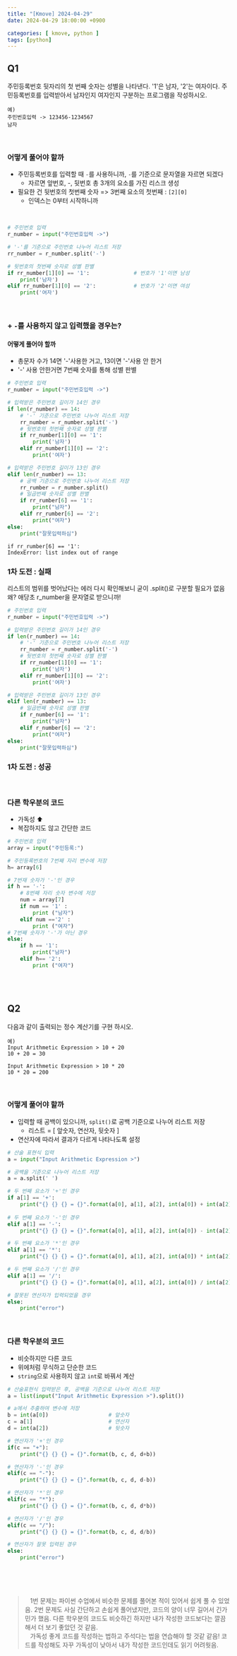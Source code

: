 ```yaml
---
title: "[Kmove] 2024-04-29"
date: 2024-04-29 18:00:00 +0900

categories: [ kmove, python ]
tags: [python]
---
```



## Q1
주민등록번호 뒷자리의 첫 번째 숫자는 성별을 나타낸다. '1'은 남자, '2'는 여자이다. 주민등록번호를 입력받아서 남자인지 여자인지 구분하는 프로그램을 작성하시오.

```string
예)
주민번호입력 -> 123456-1234567
남자
```

<br>

### 어떻게 풀어야 할까
 - 주민등록번호를 입력할 때 `-`를 사용하니까, `-`를 기준으로 문자열을 자르면 되겠다
   - 자르면 앞번호, -, 뒷번호 총 3개의 요소를 가진 리스크 생성
 - 필요한 건 뒷번호의 첫번째 숫자 => 3번째 요소의 첫번째 : `[2][0]`
   - 인덱스는 0부터 시작하니까

<br>

```python
# 주민번호 입력
r_number = input("주민번호입력 ->")

# '-'를 기준으로 주민번호 나누어 리스트 저장
rr_number = r_number.split('-')

# 뒷번호의 첫번째 숫자로 성별 판별
if rr_number[1][0] == '1':              # 번호가 '1'이면 남성
    print('남자')
elif rr_number[1][0] == '2':            # 번호가 '2'이면 여성
    print('여자')
```

<br>

### + `-`를 사용하지 않고 입력했을 경우는?

#### 어떻게 풀어야 할까
  - 총문자 수가 14면 '-'사용한 거고, 13이면 '-'사용 안 한거
  - '-' 사용 안한거면 7번째 숫자를 통해 성별 판별
  
```python
# 주민번호 입력
r_number = input("주민번호입력 ->")

# 입력받은 주민번호 길이가 14인 경우
if len(r_number) == 14:
    # '-' 기준으로 주민번호 나누어 리스트 저장
    rr_number = r_number.split('-')
    # 뒷번호의 첫번째 숫자로 성별 판별
    if rr_number[1][0] == '1':
        print('남자')
    elif rr_number[1][0] == '2':
        print('여자')

# 입력받은 주민번호 길이가 13인 경우
elif len(r_number) == 13:
    # 공백 기준으로 주민번호 나누어 리스트 저장
    rr_rumber = r_number.split()
    # 일곱번째 숫자로 성별 판별
    if rr_rumber[6] == '1':
        print("남자")
    elif rr_rumber[6] == '2':
        print("여자")
else:
    print("잘못입력하심")
```

```error
if rr_rumber[6] == '1':
IndexError: list index out of range
```

### 1차 도전 : 실패

리스트의 범위를 벗어났다는 에러
다시 확인해보니 굳이 .split()로 구분할 필요가 없음
  왜? 애당초 r_number을 문자열로 받으니까!


```python
# 주민번호 입력
r_number = input("주민번호입력 ->")

# 입력받은 주민번호 길이가 14인 경우
if len(r_number) == 14:
    # '-' 기준으로 주민번호 나누어 리스트 저장
    rr_number = r_number.split('-')
    # 뒷번호의 첫번째 숫자로 성별 판별
    if rr_number[1][0] == '1':
        print('남자')
    elif rr_number[1][0] == '2':
        print('여자')

# 입력받은 주민번호 길이가 13인 경우
elif len(r_number) == 13:
    # 일곱번째 숫자로 성별 판별
    if r_number[6] == '1':
        print("남자")
    elif r_number[6] == '2':
        print("여자")
else:
    print("잘못입력하심")
```

### 1차 도전 : 성공

<br>

### 다른 학우분의 코드
 - 가독성 ⬆️
 - 복잡하지도 않고 간단한 코드

```python
# 주민번호 입력
array = input("주민등록:")

# 주민등록번호의 7번째 자리 변수에 저장
h= array[6]

# 7번재 숫자가 '-'인 경우
if h == '-':
    # 8번째 자리 숫자 변수에 저장
    num = array[7]
    if num == '1' :
        print ("남자")
    elif num =='2' :
        print ("여자")
# 7번째 숫자가 '-'가 아닌 경우
else: 
    if h == '1':
        print("남자")
    elif h== '2':
        print ("여자")
```

<br><br>

## Q2
다음과 같이 출력되는 정수 계산기를 구현 하시오.

```string
예)
Input Arithmetic Expression > 10 + 20
10 + 20 = 30

Input Arithmetic Expression > 10 * 20
10 * 20 = 200
```

<br>

### 어떻게 풀어야 할까
  - 입력할 때 공백이 있으니까, `split()`로 공백 기준으로 나누어 리스트 저장
    - 리스트 = [ 앞숫자, 연산자, 뒷숫자 ]
  - 연산자에 따라서 결과가 다르게 나타나도록 설정
  
```python
# 산술 표현식 입력
a = input("Input Arithmetic Expression >")

# 공백을 기준으로 나누어 리스트 저장
a = a.split(' ')

# 두 번째 요소가 '+'인 경우
if a[1] == '+':
    print("{} {} {} = {}".format(a[0], a[1], a[2], int(a[0]) + int(a[2])))
    
# 두 번째 요소가 '-'인 경우
elif a[1] == '-':
    print("{} {} {} = {}".format(a[0], a[1], a[2], int(a[0]) - int(a[2])))

# 두 번째 요소가 '*'인 경우
elif a[1] == '*':
    print("{} {} {} = {}".format(a[0], a[1], a[2], int(a[0]) * int(a[2])))

# 두 번째 요소가 '/'인 경우
elif a[1] == '/':
    print("{} {} {} = {}".format(a[0], a[1], a[2], int(a[0]) / int(a[2])))

# 잘못된 연산자가 입력되었을 경우
else:
    print("error")
```

<br>

### 다른 학우분의 코드
  - 비슷하지만 다른 코드
  - 위에처럼 무식하고 단순한 코드
  - `string`으로 사용하지 않고 `int`로 바꿔서 계산
  
```python
# 산술표현식 입력받은 후, 공백을 기준으로 나누어 리스트 저장
a = list(input("Input Arithmetic Expression >").split())

# a에서 추출하여 변수에 저장
b = int(a[0])                   # 앞숫자
c = a[1]                        # 연산자
d = int(a[2])                   # 뒷숫자

# 연산자가 '+'인 경우
if(c == "+"):
    print("{} {} {} = {}".format(b, c, d, d+b))

# 연산자가 '-'인 경우
elif(c == "-"):
    print("{} {} {} = {}".format(b, c, d, d-b))

# 연산자가 '*'인 경우
elif(c == "*"):
    print("{} {} {} = {}".format(b, c, d, d*b))

# 연산자가 '/'인 경우
elif(c == "/"):
    print("{} {} {} = {}".format(b, c, d, d/b))

# 연산자가 잘못 입력된 경우
else:
    print("error")
```

<br><br><br>

<Blockquote>
  &nbsp;&nbsp; 1번 문제는 파이썬 수업에서 비슷한 문제를 풀어본 적이 있어서 쉽게 풀 수 있었음. 2번 문제도 사실 간단하고 손쉽게 풀어냈지만, 코드의 양이 너무 길어서 긴가민가 했음. 다른 학우분의 코드도 비슷하긴 하지만 내가 작성한 코드보다는 깔끔해서 더 보기 좋았던 것 같음.<br>
  &nbsp;&nbsp; 가독성 좋게 코드를 작성하는 법하고 주석다는 법을 연습해야 할 것같 같음! 코드를 작성해도 자꾸 가독성이 낮아서 내가 작성한 코드인데도 읽기 어려웟음.
</Blockquote>
